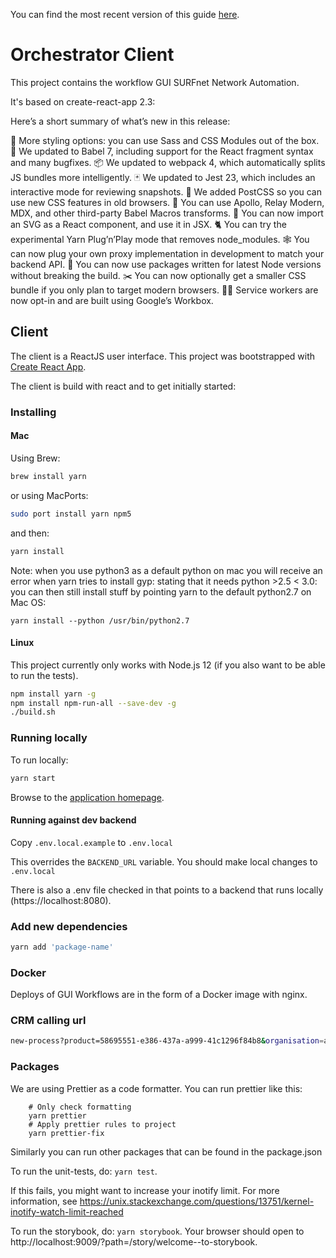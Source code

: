 You can find the most recent version of this guide [here](https://github.com/facebookincubator/create-react-app/blob/master/packages/react-scripts/template/README.md).

# Orchestrator Client

This project contains the workflow GUI SURFnet Network Automation.

It's based on create-react-app 2.3:

Here’s a short summary of what’s new in this release:

🎉 More styling options: you can use Sass and CSS Modules out of the box.
🐠 We updated to Babel 7, including support for the React fragment syntax and many bugfixes.
📦 We updated to webpack 4, which automatically splits JS bundles more intelligently.
🃏 We updated to Jest 23, which includes an interactive mode for reviewing snapshots.
💄 We added PostCSS so you can use new CSS features in old browsers.
💎 You can use Apollo, Relay Modern, MDX, and other third-party Babel Macros transforms.
🌠 You can now import an SVG as a React component, and use it in JSX.
🐈 You can try the experimental Yarn Plug’n’Play mode that removes node_modules.
🕸 You can now plug your own proxy implementation in development to match your backend API.
🚀 You can now use packages written for latest Node versions without breaking the build.
✂️ You can now optionally get a smaller CSS bundle if you only plan to target modern browsers.
👷‍♀️ Service workers are now opt-in and are built using Google’s Workbox.

## Client

The client is a ReactJS user interface. This project was bootstrapped with
[Create React App](https://github.com/facebookincubator/create-react-app).

The client is build with react and to get initially started:

### Installing

#### Mac

Using Brew:

```sh
brew install yarn
```

or using MacPorts:

```sh
sudo port install yarn npm5
```

and then:

```sh
yarn install
```

Note: when you use python3 as a default python on mac you will receive an error when yarn tries to install gyp:
stating that it needs python >2.5 < 3.0: you can then still install stuff by pointing yarn to the default python2.7 on
Mac OS:

`yarn install --python /usr/bin/python2.7`

#### Linux

This project currently only works with Node.js 12 (if you also want to be able to run the tests).

```sh
npm install yarn -g
npm install npm-run-all --save-dev -g
./build.sh
```

### Running locally

To run locally:

```sh
yarn start
```

Browse to the [application homepage](http://localhost:3000/).

#### Running against dev backend

Copy `.env.local.example` to `.env.local`

This overrides the `BACKEND_URL` variable. You should make local changes to `.env.local`

There is also a .env file checked in that points to a backend that runs locally (https://localhost:8080).

### Add new dependencies

```sh
yarn add 'package-name'
```

### Docker

Deploys of GUI Workflows are in the form of a Docker image with nginx.

### CRM calling url

```sh
new-process?product=58695551-e386-437a-a999-41c1296f84b8&organisation=ad93daef-0911-e511-80d0-005056956c1a
```

### Packages

We are using Prettier as a code formatter. You can run prettier like this:

```shell
    # Only check formatting
    yarn prettier
    # Apply prettier rules to project
    yarn prettier-fix
```

Similarly you can run other packages that can be found in the package.json

To run the unit-tests, do: `yarn test`.

If this fails, you might want to increase your inotify limit. For more information, see
https://unix.stackexchange.com/questions/13751/kernel-inotify-watch-limit-reached

To run the storybook, do: `yarn storybook`.
Your browser should open to http://localhost:9009/?path=/story/welcome--to-storybook.
